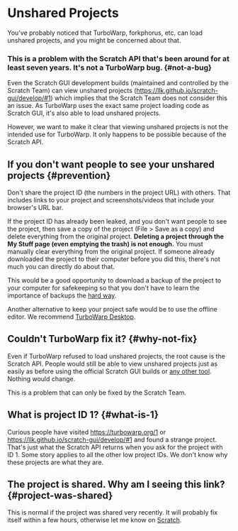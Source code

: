 # Unshared Projects

You've probably noticed that TurboWarp, forkphorus, etc. can load unshared projects, and you might be concerned about that.

### This is a problem with the Scratch API that's been around for at least seven years. It's not a TurboWarp bug. {#not-a-bug}

Even the Scratch GUI development builds (maintained and controlled by the Scratch Team) can view unshared projects (https://llk.github.io/scratch-gui/develop/#1) which implies that the Scratch Team does not consider this an issue. As TurboWarp uses the exact same project loading code as Scratch GUI, it's also able to load unshared projects.

However, we want to make it clear that viewing unshared projects is not the intended use for TurboWarp. It only happens to be possible because of the Scratch API.

## If you don't want people to see your unshared projects {#prevention}

Don't share the project ID (the numbers in the project URL) with others. That includes links to your project and screenshots/videos that include your browser's URL bar.

If the project ID has already been leaked, and you don't want people to see the project, then save a copy of the project (File > Save as a copy) and delete everything from the original project. **Deleting a project through the My Stuff page (even emptying the trash) is not enough.** You must manually clear everything from the original project. If someone already downloaded the project to their computer before you did this, there's not much you can directly do about that.

This would be a good opportunity to download a backup of the project to your computer for safekeeping so that you don't have to learn the importance of backups the [hard way](https://ocular.jeffalo.net/search?q=project%20disappeared&sort=relevance).

Another alternative to keep your project safe would be to use the offline editor. We recommend [TurboWarp Desktop](https://desktop.turbowarp.org/).

## Couldn't TurboWarp fix it? {#why-not-fix}

Even if TurboWarp refused to load unshared projects, the root cause is the Scratch API. People would still be able to view unshared projects just as easily as before using the official Scratch GUI builds or [any other tool](https://www.google.com/search?hl=en&q=unshared%20project%20viewer%20scratch). Nothing would change.

This is a problem that can only be fixed by the Scratch Team.

## What is project ID 1? {#what-is-1}

Curious people have visited https://turbowarp.org/1 or https://llk.github.io/scratch-gui/develop/#1 and found a strange project. That's just what the Scratch API returns when you ask for the project with ID 1. Some story applies to all the other low project IDs. We don't know why these projects are what they are.

## The project is shared. Why am I seeing this link? {#project-was-shared}

This is normal if the project was shared very recently. It will probably fix itself within a few hours, otherwise let me know on [Scratch](https://scratch.mit.edu/users/GarboMuffin/#comments).
